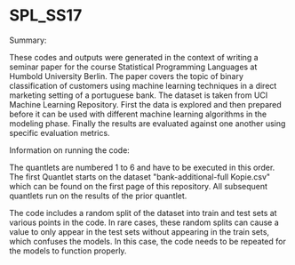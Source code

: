 # SPL_SS17

Summary:

These codes and outputs were generated in the context of writing a seminar paper for the course Statistical Programming Languages at Humbold University Berlin. The paper covers the topic of binary classification of customers using machine learning techniques in a direct marketing setting of a portuguese bank. The dataset is taken from UCI Machine Learning Repository. First the data is explored and then prepared before it can be used with different machine learning algorithms in the modeling phase. Finally the results are evaluated against one another using specific evaluation metrics.

Information on running the code:

The quantlets are numbered 1 to 6 and have to be executed in this order. The first Quantlet starts on the dataset "bank-additional-full Kopie.csv" which can be found on the first page of this repository. All subsequent quantlets run on the results of the prior quantlet.

The code includes a random split of the dataset into train and test sets at various points in the code. In rare cases, these random splits can cause a value to only appear in the test sets without appearing in the train sets, which confuses the models. In this case, the code needs to be repeated for the models to function properly. 

